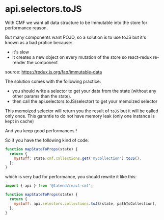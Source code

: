 # api.selectors.toJS

With CMF we want all data structure to be Immutable into the store for performance reason.

But many components want POJO, so a solution is to use toJS but it's known as a bad pratice because:

* it's slow
* it creates a new object on every mutation of the store so react-redux re-render the component

source: https://redux.js.org/faq/immutable-data

The solution comes with the following practice:

* you should write a selector to get your data from the state (without any other params than the state).
* then call the api.selectors.toJS(selector) to get your memoized selector

This memoized selector will return you the result of  `toJS` but it will be called only once.
This garantie to do not have memory leak (only one instance is kept in cache)

And you keep good performances !

So if you have the following kind of code:

```javascript
function mapStateToProps(state) {
  return {
    mystuff: state.cmf.collections.get('mycollection').toJS(),
  };
}
```

which is very bad for performance, you should rewrite it like this:

```javascript
import { api } from '@talend/react-cmf';

function mapStateToProps(state) {
  return {
    mystuff: api.selectors.collections.toJS(state, pathToCollection),
  };
}
```
